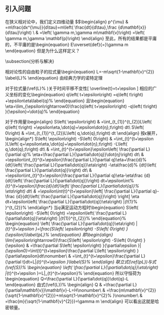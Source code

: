 ## 引入问题

在狭义相对论中，我们定义四维动量
$$\begin{align}
p^{\mu}  &  =m\frac{dx^{\mu}}{d\tau}=m\left(  \frac{dt}{d\tau},\frac
{d\mathbf{x}}{d\tau}\right) \\
&  =\left(  \gamma m,\gamma m\mathbf{v}\right)  =\left(  \gamma m,\gamma
\mathbf{p}\right)
\end{align}
至此，所有的结果都是平庸的，不平庸的是\begin{equation}
E\overset{def}{=}\gamma m
\end{equation}
但是为什么这样定义？

\subsection{分析与解决}

相对论性的自由粒子的拉式量\begin{equation}
L=-m\sqrt{1-\mathbf{v}^{2}} \label{L}%
\end{equation}
由经典力学的诺特定理

对于拉式量(\ref{L}%
)关于时间平移不变性\[
\overline{t}=t+\epsilon
\]
相应的广义坐标的变化\begin{equation}
q\left(  t+\epsilon\right)  =q\left(  t\right)  +\epsilon\eta\label{q}%
\end{equation}
且\begin{equation}
\eta=\lim_{\epsilon\rightarrow0}\frac{q\left(  t+\epsilon\right)  -q\left(
t\right)  }{\epsilon}=\dot{q}%
\end{equation}


对于作用量\begin{align}
S\left(  \epsilon\right)   &  =\int_{t_{1}}^{t_{2}}L\left(  q\left(  t\right)
+\epsilon\eta,\dot{q}+\epsilon\dot{η},t\right)  dt\\
S\left(  0\right)   &  =\int_{t_{1}}^{t_{2}}L\left(  q,\dot{q},t\right)  dt
\end{align}
按$\epsilon$展开，\begin{align*}
S\left(  \epsilon\right)  -S\left(  0\right)    & =\int_{t}^{t+\epsilon
}L\left(  q+\epsilon\eta,\dot{q}+\epsilon\dot{η},t\right)  -L\left(
q,\dot{q},t\right)  dt\\
& =\int_{t}^{t+\epsilon}\epsilon\left(  \frac{\partial L}{\partial q}%
\eta+\frac{\partial L}{\partial\dot{q}}\dot{η}\right)  dt\\
& =\epsilon\int_{t}^{t+\epsilon}\frac{\partial L}{\partial q}\eta+\frac{d}%
{dt}\left(  \frac{\partial L}{\partial\dot{q}}\eta\right)  -\eta\frac{d}%
{dt}\left(  \frac{\partial L}{\partial\dot{q}}\right)  dt\\
& =\epsilon\int_{t}^{t+\epsilon}\frac{\partial L}{\partial q}\eta-\eta\frac
{d}{dt}\left(  \frac{\partial L}{\partial\dot{q}}\right)  dt+\epsilon\int%
_{t}^{t+\epsilon}\frac{d}{dt}\left(  \frac{\partial L}{\partial\dot{q}}%
\eta\right)  dt\\
& =\epsilon\int_{t}^{t+\epsilon}\left[  \frac{\partial L}{\partial q}-\frac
{d}{dt}\left(  \frac{\partial L}{\partial\dot{q}}\right)  \right]  \eta
dt+\epsilon\left(  \frac{\partial L}{\partial\dot{q}}\eta\right)  |_{t_{1}%
}^{t_{2}}%
\end{align*}
当$q$满足运动方程时\begin{equation}
S\left(  \epsilon\right)  -S\left(  0\right)  =\epsilon\left(  \frac{\partial
L}{\partial\dot{q}}\eta\right)  |_{t_{1}}^{t_{2}}%
\end{equation}%
\begin{equation}
\left(  \frac{\partial L}{\partial\dot{q}}\eta\right)  |_{t}^{t+\epsilon
}=\frac{S\left(  \epsilon\right)  -S\left(  0\right)  }{\epsilon}\label{pL}%
\end{equation}
即\begin{align}
\lim_{\epsilon\rightarrow0}\frac{S\left(  \epsilon\right)  -S\left(  0\right)
}{\epsilon}  & =\frac{\partial S\left(  \epsilon\right)  }{\partial\epsilon
}|_{\epsilon0}=\int_{t}^{t+\epsilon}\frac{\partial L\left(  \epsilon\right)
}{\partial\epsilon}dt\nonumber\\
& =\int_{t}^{t+\epsilon}\frac{\partial L}{\partial t}dt=L|_{t}^{t+\epsilon
}\label{S}%
\end{align}
联立式(\ref{pL})与式(\ref{S})%
\begin{equation}
\left(  \frac{\partial L}{\partial\dot{q}}\eta\right)  |_{t}^{t+\epsilon
}=L|_{t}^{t+\epsilon}%
\end{equation}
所以守恒荷为\begin{equation}
Q=\frac{\partial L}{\partial\dot{q}}\dot{q}-L
\end{equation}
由式(\ref{L})%
\begin{align}
Q &  =\frac{\partial L}{\partial\mathbf{v}}\mathbf{v}-L=H\nonumber\\
&  =\frac{m\mathbf{v}^{2}}{\sqrt{1-\mathbf{v}^{2}}}+m\sqrt{1-\mathbf{v}^{2}%
}\nonumber\\
&  =\frac{m}{\sqrt{1-\mathbf{v}^{2}}}=\gamma m
\end{align}
可以看出这就是哈密顿量。

<!--stackedit_data:
eyJoaXN0b3J5IjpbLTkyNDgzODc0MCwtMjA4ODc0NjYxMl19
-->